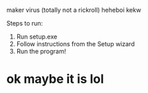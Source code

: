 maker virus (totally not a rickroll)
 heheboi kekw
 
 Steps to run:
 1. Run setup.exe
 2. Follow instructions from the Setup wizard
 3. Run the program!

# ok maybe it is lol
